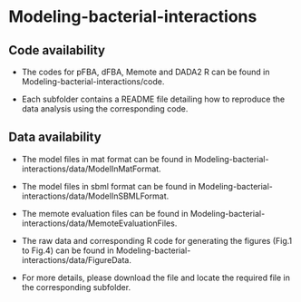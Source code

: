 # Modeling-bacterial-interactions

Code availability
-------
- The codes for pFBA, dFBA, Memote and DADA2 R can be found in Modeling-bacterial-interactions/code.

- Each subfolder contains a README file detailing how to reproduce the data analysis using the corresponding code.

Data availability
-------
- The model files in mat format can be found in Modeling-bacterial-interactions/data/ModelInMatFormat.

- The model files in sbml format can be found in Modeling-bacterial-interactions/data/ModelInSBMLFormat.

- The memote evaluation files can be found in Modeling-bacterial-interactions/data/MemoteEvaluationFiles.

- The raw data and corresponding R code for generating the figures (Fig.1 to Fig.4) can be found in Modeling-bacterial-interactions/data/FigureData.

- For more details, please download the file and locate the required file in the corresponding subfolder.  

 
